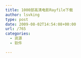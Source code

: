 ```yaml
---
title: 1000部高清电影Rayfile下载
author: lsvking
type: post
date: 2009-08-02T14:54:08+00:00
url: /765
categories:
  - 资源
  - 软件

---
```

